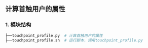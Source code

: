 ## 计算首触用户的属性

### 1. 模块结构

```python
├──touchpoint_profile.py  # 计算首触用户的属性
├──touchpoint_profile.sh  # 运行脚本，调用touchpoint_profile.py
```